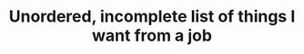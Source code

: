 ---
layout: bookmark
title: Unordered, incomplete list of things I want from a job
tags:
  - Bookmarks
created: '2023-04-15T07:42:13.948Z'
link: >-
  https://lynnandtonic.com/thoughts/entries/unordered-incomplete-list-of-things-i-want-from-a-job/
id: 557827443
excerpt: If I have to have to a job, this is what I want it to offer me.
image: https://lynnandtonic.com/assets/images/OG/comfy-spot.jpg
---
